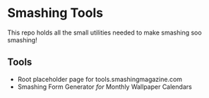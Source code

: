 # Smashing Tools #

This repo holds all the small utilities needed to make smashing soo smashing!

## Tools ##

- Root placeholder page for tools.smashingmagazine.com
- Smashing Form Generator _for_ Monthly Wallpaper Calendars